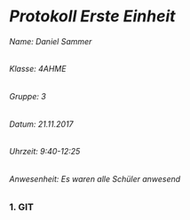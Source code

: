 # _Protokoll Erste Einheit_  

###### Name: Daniel Sammer  
###### Klasse: 4AHME  
###### Gruppe: 3  
###### Datum: 21.11.2017  
###### Uhrzeit: 9:40-12:25  
  
###### Anwesenheit: *Es waren alle Schüler anwesend*  
  
  
  
### 1. GIT
